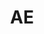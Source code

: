 ---
published:  false
post_id:    2018-AE
title:      AE
images:
  - ext:    01.jpg
    asp:    2-3
    dim:    65
    dir:    h
---